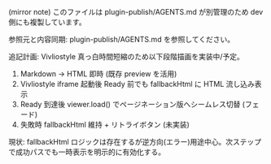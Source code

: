 (mirror note) このファイルは plugin-publish/AGENTS.md が別管理のため dev 側にも複製しています。

参照元と内容同期: plugin-publish/AGENTS.md を参照してください。

追記計画: Vivliostyle 真っ白時間短縮のため以下段階描画を実装中/予定。
1. Markdown → HTML 即時 (既存 preview を活用)
2. Vivliostyle iframe 起動後 Ready 前でも fallbackHtml に HTML 流し込み表示
3. Ready 到達後 viewer.load() でページネーション版へシームレス切替 (フェード)
4. 失敗時 fallbackHtml 維持 + リトライボタン (未実装)

現状: fallbackHtml ロジックは存在するが逆方向(エラー)用途中心。次ステップで成功パスでも一時表示を明示的に有効化する。
